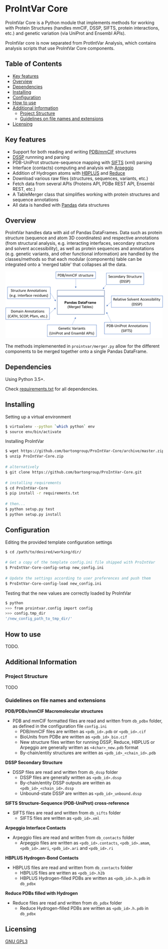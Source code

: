 # ProIntVar Core
ProIntVar Core is a Python module that implements methods for working with Protein Structures (handles mmCIF, DSSP, SIFTS, protein interactions, etc.) and genetic variation (via UniProt and Ensembl APIs). 

ProIntVar core is now separated from ProtIntVar Analysis, which contains analysis scripts that use ProIntVar Core components. 


## Table of Contents

- [Key features](#key-features)
- [Overview](#overview)
- [Dependencies](#dependencies)
- [Installing](#installing)
- [Configuration](#configuration)
- [How to use](#how-to-use)
- [Additional Information](#additional-information)
  - [Project Structure](#project-structure)
  - [Guidelines on file names and extensions](#guidelines-on-file-names-and-extensions)
- [Licensing](#licensing)


## Key features

* Support for both reading and writing [PDB/mmCIF](http://mmcif.wwpdb.org/) structures
* [DSSP](http://swift.cmbi.ru.nl/gv/dssp/) runnning and parsing
* PDB-UniProt structure-sequence mapping with [SIFTS](http://www.ebi.ac.uk/pdbe/docs/sifts/index.html) (xml) parsing 
* Interface (contacts) computing and analysis with [Arpeggio](http://biosig.unimelb.edu.au/arpeggioweb/)
* Addition of Hydrogen atoms with [HBPLUS](http://www.ebi.ac.uk/thornton-srv/software/HBPLUS/) and [Reduce](http://kinemage.biochem.duke.edu/software/reduce.php)
* Download various raw files (structures, sequences, variants, etc.)
* Fetch data from several APIs (Proteins API, PDBe REST API, Ensembl REST, etc.)
* A TableMerger class that simplifies working with protein structures and sequence annotations
* All data is handled with [Pandas](http://pandas.pydata.org/) data structures


## Overview

ProIntVar handles data with aid of Pandas DataFrames. Data such as protein structure (sequence and atom 3D coordinates) and respective 
annotations (from structural analysis, e.g. interacting interfaces, secondary structure and solvent accessibility), as well as 
protein sequences and annotations (e.g. genetic variants, and other functional information) are handled by the classes/methods
so that each modular (components) table can be integrated onto a 'merged table' that collapses all the data.

![screenshot](prointvar.png "")


The methods implemenented in `prointvar/merger.py` allow for the different components to be merged together onto a 
single Pandas DataFrame.

## Dependencies
Using Python 3.5+.

Check [requirements.txt](./requirements.txt) for all dependencies.


## Installing 

Setting up a virtual environment 
```sh
$ virtualenv --python `which python` env
$ source env/bin/activate
```

Installing ProIntVar

```sh
$ wget https://github.com/bartongroup/ProIntVar-Core/archive/master.zip -O ProIntVar-Core.zip
$ unzip ProIntVar-Core.zip
  
# alternatively
$ git clone https://github.com/bartongroup/ProIntVar-Core.git
  
# installing requirements
$ cd ProIntVar-Core
$ pip install -r requirements.txt
  
# then...  
$ python setup.py test
$ python setup.py install
```


## Configuration

Editing the provided template configuration settings
```sh
$ cd /path/to/desired/working/dir/
  
# Get a copy of the template config.ini file shipped with ProIntVar
$ ProIntVar-Core-config-setup new_config.ini
  
# Update the settings according to user preferences and push them
$ ProIntVar-Core-config-load new_config.ini
```

Testing that the new values are correctly loaded by ProIntVar
```sh
$ python
>>> from prointvar.config import config
>>> config.tmp_dir
'/new_config_path_to_tmp_dir/'
```


## How to use

TODO.


## Additional Information

### Project Structure

TODO

### Guidelines on file names and extensions
**PDB/PDBx/mmCIF Macromolecular structures**
* PDB and mmCIF formatted files are read and written from `db_pdbx` folder, as defined in the configuration file `config.ini`
    - PDB/mmCIF files are written as `<pdb_id>.pdb` or `<pdb_id>.cif`
    - BioUnits from PDBe are written as `<pdb_id>_bio.cif` 
    - New structure files written for running DSSP, Reduce, HBPLUS or Arpeggio are generally written as `<4char>_new.pdb` format
    - By-chain/entity structures are written as `<pdb_id>_<chain_id>.pdb`

**DSSP Secondary Structure**
* DSSP files are read and written from `db_dssp` folder  
    - DSSP files are generally written as `<pdb_id>.dssp`
    - By-chain/entity DSSP outputs are written as `<pdb_id>_<chain_id>.dssp`
    - Unbound-state DSSP are written as `<pdb_id>_unbound.dssp`

**SIFTS Structure-Sequence (PDB-UniProt) cross-reference**
* SIFTS files are read and written from `db_sifts` folder
    - SIFTS files are written as `<pdb_id>.xml`

**Arpeggio Interface Contacts**
* Arpeggio files are read and written from `db_contacts` folder
    - Arpeggio files are written as `<pdb_id>.contacts`, `<pdb_id>.amam`, `<pdb_id>.amri`, `<pdb_id>.ari` and `<pdb_id>.ri`

**HBPLUS Hydrogen-Bond Contacts**
* HBPLUS files are read and written from `db_contacts` folder
    - HBPLUS files are written as `<pdb_id>.h2b`
    - HBPLUS Hydrogen-filled PDBs are written as `<pdb_id>.h.pdb` in `db_pdbx`

**Reduce PDBs filled with Hydrogen**
* Reduce files are read and written from `db_pdbx` folder
    - Reduce Hydrogen-filled PDBs are written as `<pdb_id>.h.pdb` in `db_pdbx`


## Licensing
[GNU GPL3](LICENSE.md)
